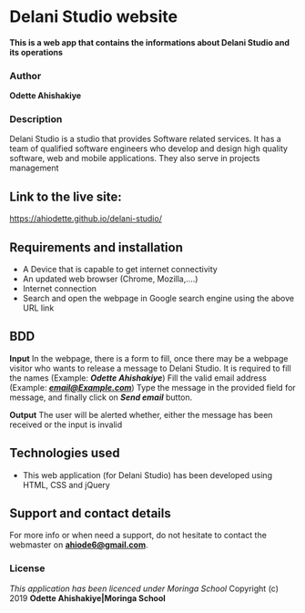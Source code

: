 # Delani Studio website
#### This is a web app that contains the informations about Delani Studio and its operations
### Author
 **Odette Ahishakiye**
### Description
 Delani Studio is a studio that provides Software related services. It has a team of qualified software engineers who develop and design high quality software, web and mobile applications. They also serve in projects management

## Link to the live site:
https://ahiodette.github.io/delani-studio/

## Requirements and installation
*  A Device that is capable to get internet connectivity
* An updated web browser (Chrome, Mozilla,....)
* Internet connection
* Search and open the webpage in Google search engine using the above URL link

## BDD
**Input**
In the webpage, there is a form to fill, once there may be a webpage visitor who wants to release a message to Delani Studio. 
It is required to fill the names (Example: ***Odette Ahishakiye***)
Fill the valid email address (Example: ***email@Example.com***)
Type the message in the provided field for message, and finally click on ***Send email*** button.
 
**Output**
The user will be alerted whether, either the message has been received or the input is invalid

## Technologies used
* This web application (for Delani Studio) has been developed using HTML, CSS and jQuery

## Support and contact details
For more info or when need a support, do not hesitate to contact the webmaster on **ahiode6@gmail.com**.

### License
*This application has been licenced under Moringa School*
Copyright (c) 2019 **Odette Ahishakiye|Moringa School**
